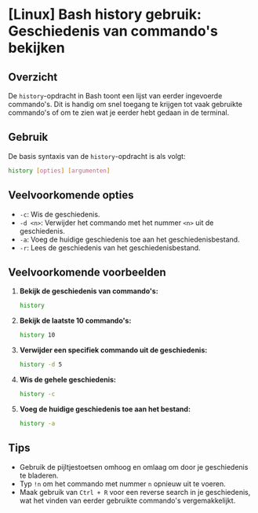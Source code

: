 # [Linux] Bash history gebruik: Geschiedenis van commando's bekijken

## Overzicht
De `history`-opdracht in Bash toont een lijst van eerder ingevoerde commando's. Dit is handig om snel toegang te krijgen tot vaak gebruikte commando's of om te zien wat je eerder hebt gedaan in de terminal.

## Gebruik
De basis syntaxis van de `history`-opdracht is als volgt:

```bash
history [opties] [argumenten]
```

## Veelvoorkomende opties
- `-c`: Wis de geschiedenis.
- `-d <n>`: Verwijder het commando met het nummer `<n>` uit de geschiedenis.
- `-a`: Voeg de huidige geschiedenis toe aan het geschiedenisbestand.
- `-r`: Lees de geschiedenis van het geschiedenisbestand.

## Veelvoorkomende voorbeelden

1. **Bekijk de geschiedenis van commando's:**
   ```bash
   history
   ```

2. **Bekijk de laatste 10 commando's:**
   ```bash
   history 10
   ```

3. **Verwijder een specifiek commando uit de geschiedenis:**
   ```bash
   history -d 5
   ```

4. **Wis de gehele geschiedenis:**
   ```bash
   history -c
   ```

5. **Voeg de huidige geschiedenis toe aan het bestand:**
   ```bash
   history -a
   ```

## Tips
- Gebruik de pijltjestoetsen omhoog en omlaag om door je geschiedenis te bladeren.
- Typ `!n` om het commando met nummer `n` opnieuw uit te voeren.
- Maak gebruik van `Ctrl + R` voor een reverse search in je geschiedenis, wat het vinden van eerder gebruikte commando's vergemakkelijkt.